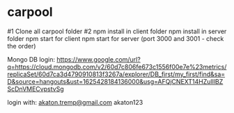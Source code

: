 # carpool

#1 Clone all carpool folder
#2 npm install in client folder
npm install in server folder
npm start for client
npm start for server (port 3000 and 3001 - check the order)

Mongo DB login:
https://www.google.com/url?q=https://cloud.mongodb.com/v2/60d7c806fe673c1556f00e7e%23metrics/replicaSet/60d7ca3d4790910813f3267a/explorer/DB_first/my_first/find&sa=D&source=hangouts&ust=1625428184136000&usg=AFQjCNEXT14HZulIlBZScDnVMECvpstvSg

login with:
akaton.tremp@gmail.com
akaton123

